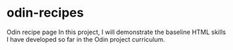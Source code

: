 # odin-recipes
Odin recipe page 
In this project, I will demonstrate the baseline HTML skills I have developed so far in the Odin project curriculum. 
